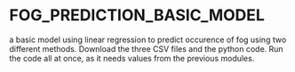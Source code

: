 # FOG_PREDICTION_BASIC_MODEL
a basic model using linear regression to predict occurence of fog using two different methods. 
Download the three CSV files and the python code.
Run the code all at once, as it needs values from the previous modules.
